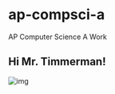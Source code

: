 # ap-compsci-a
AP Computer Science A Work

## Hi Mr. Timmerman!
![img](https://media.tenor.com/q4wCo7OxBzYAAAAM/cat-evil-laugh.gif)